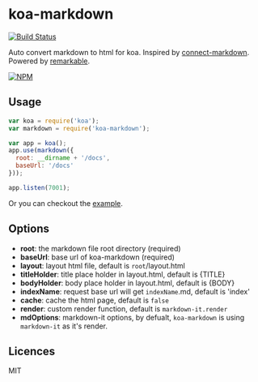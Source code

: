koa-markdown
============

[![Build Status](https://secure.travis-ci.org/koajs/koa-markdown.png)](http://travis-ci.org/koajs/koa-markdown)

Auto convert markdown to html for koa. Inspired by [connect-markdown](https://github.com/expressjs/connect-markdown).
Powered by [remarkable](https://github.com/jonschlinkert/remarkable).

[![NPM](https://nodei.co/npm/koa-markdown.png?downloads=true)](https://nodei.co/npm/koa-markdown/)

## Usage

```js
var koa = require('koa');
var markdown = require('koa-markdown');

var app = koa();
app.use(markdown({
  root: __dirname + '/docs',
  baseUrl: '/docs'
}));

app.listen(7001);
```

Or you can checkout the [example](https://github.com/koajs/koa-markdown/tree/master/example).

## Options

* **root**: the markdown file root directory (required)
* **baseUrl**: base url of koa-markdown (required)
* **layout**: layout html file, default is `root`/layout.html
* **titleHolder**: title place holder in layout.html, default is {TITLE}
* **bodyHolder**: body place holder in layout.html, default is {BODY}
* **indexName**: request base url will get `indexName`.md, default is 'index'
* **cache**: cache the html page, default is `false`
* **render**: custom render function, default is `markdown-it.render`
* **mdOptions**: markdown-it options, by defualt, `koa-markdown` is using `markdown-it` as it's render.

## Licences

MIT
